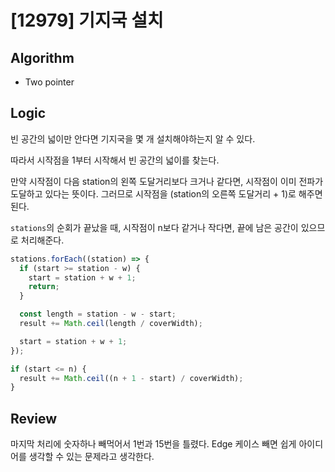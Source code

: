 # [12979] 기지국 설치

## Algorithm

- Two pointer

## Logic

빈 공간의 넓이만 안다면 기지국을 몇 개 설치해야하는지 알 수 있다.

따라서 시작점을 1부터 시작해서 빈 공간의 넓이를 찾는다.

만약 시작점이 다음 station의 왼쪽 도달거리보다 크거나 같다면, 시작점이 이미 전파가 도달하고 있다는 뜻이다.
그러므로 시작점을 (station의 오른쪽 도달거리 + 1)로 해주면 된다.

`stations`의 순회가 끝났을 때, 시작점이 n보다 같거나 작다면, 끝에 남은 공간이 있으므로 처리해준다.

```js
stations.forEach((station) => {
  if (start >= station - w) {
    start = station + w + 1;
    return;
  }

  const length = station - w - start;
  result += Math.ceil(length / coverWidth);

  start = station + w + 1;
});

if (start <= n) {
  result += Math.ceil((n + 1 - start) / coverWidth);
}
```

## Review

마지막 처리에 숫자하나 빼먹어서 1번과 15번을 틀렸다. Edge 케이스 빼면 쉽게 아이디어를 생각할 수 있는 문제라고 생각한다.
